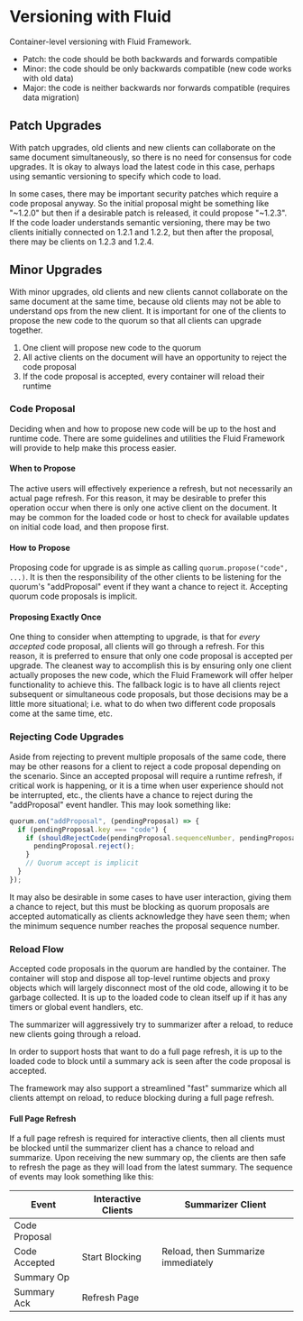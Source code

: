# Versioning with Fluid
Container-level versioning with Fluid Framework.

- Patch: the code should be both backwards and forwards compatible
- Minor: the code should be only backwards compatible (new code works with old data)
- Major: the code is neither backwards nor forwards compatible (requires data migration)

## Patch Upgrades
With patch upgrades, old clients and new clients can collaborate on the same document simultaneously, so there is no need for consensus for code upgrades.  It is okay to always load the latest code in this case, perhaps using semantic versioning to specify which code to load.

In some cases, there may be important security patches which require a code proposal anyway.  So the initial proposal might be something like "~1.2.0" but then if a desirable patch is released, it could propose "~1.2.3".  If the code loader understands semantic versioning, there may be two clients initially connected on 1.2.1 and 1.2.2, but then after the proposal, there may be clients on 1.2.3 and 1.2.4.

## Minor Upgrades
With minor upgrades, old clients and new clients cannot collaborate on the same document at the same time, because old clients may not be able to understand ops from the new client.  It is important for one of the clients to propose the new code to the quorum so that all clients can upgrade together.

1. One client will propose new code to the quorum
1. All active clients on the document will have an opportunity to reject the code proposal
1. If the code proposal is accepted, every container will reload their runtime

### Code Proposal
Deciding when and how to propose new code will be up to the host and runtime code.  There are some guidelines and utilities the Fluid Framework will provide to help make this process easier.

#### When to Propose
The active users will effectively experience a refresh, but not necessarily an actual page refresh.  For this reason, it may be desirable to prefer this operation occur when there is only one active client on the document.  It may be common for the loaded code or host to check for available updates on initial code load, and then propose first.

#### How to Propose
Proposing code for upgrade is as simple as calling `quorum.propose("code", ...)`.  It is then the responsibility of the other clients to be listening for the quorum's "addProposal" event if they want a chance to reject it.  Accepting quorum code proposals is implicit.

#### Proposing Exactly Once
One thing to consider when attempting to upgrade, is that for _every accepted_ code proposal, all clients will go through a refresh.  For this reason, it is preferred to ensure that only one code proposal is accepted per upgrade.  The cleanest way to accomplish this is by ensuring only one client actually proposes the new code, which the Fluid Framework will offer helper functionality to achieve this.  The fallback logic is to have all clients reject subsequent or simultaneous code proposals, but those decisions may be a little more situational; i.e. what to do when two different code proposals come at the same time, etc.

### Rejecting Code Upgrades
Aside from rejecting to prevent multiple proposals of the same code, there may be other reasons for a client to reject a code proposal depending on the scenario.  Since an accepted proposal will require a runtime refresh, if critical work is happening, or it is a time when user experience should not be interrupted, etc., the clients have a chance to reject during the "addProposal" event handler.  This may look something like:
```typescript
quorum.on("addProposal", (pendingProposal) => {
  if (pendingProposal.key === "code") {
    if (shouldRejectCode(pendingProposal.sequenceNumber, pendingProposal.value)) {
      pendingProposal.reject();
    }
    // Quorum accept is implicit
  }
});
```
It may also be desirable in some cases to have user interaction, giving them a chance to reject, but this must be blocking as quorum proposals are accepted automatically as clients acknowledge they have seen them; when the minimum sequence number reaches the proposal sequence number.

### Reload Flow
Accepted code proposals in the quorum are handled by the container.  The container will stop and dispose all top-level runtime objects and proxy objects which will largely disconnect most of the old code, allowing it to be garbage collected.  It is up to the loaded code to clean itself up if it has any timers or global event handlers, etc.

The summarizer will aggressively try to summarizer after a reload, to reduce new clients going through a reload.

In order to support hosts that want to do a full page refresh, it is up to the loaded code to block until a summary ack is seen after the code proposal is accepted.

The framework may also support a streamlined "fast" summarize which all clients attempt on reload, to reduce blocking during a full page refresh.

#### Full Page Refresh
If a full page refresh is required for interactive clients, then all clients must be blocked until the summarizer client has a chance to reload and summarize.  Upon receiving the new summary op, the clients are then safe to refresh the page as they will load from the latest summary.  The sequence of events may look something like this:

Event|Interactive Clients|Summarizer Client
-|-|-
Code Proposal||
Code Accepted|Start Blocking|Reload, then Summarize immediately
Summary Op||
Summary Ack|Refresh Page|

